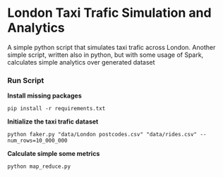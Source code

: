 London Taxi Trafic Simulation and Analytics
===========================================
A simple python script that simulates taxi trafic across London. Another simple script, written also in python, but with some usage of Spark, calculates simple analytics over generated dataset 

### Run Script
**Install missing packages**

```
pip install -r requirements.txt
```

**Initialize the taxi trafic dataset**

```
python faker.py "data/London postcodes.csv" "data/rides.csv" --num_rows=10_000_000
```

**Calculate simple some metrics**

```
python map_reduce.py
```
